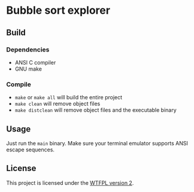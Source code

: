 # Bubble sort explorer

## Build

### Dependencies

* ANSI C compiler
* GNU make

### Compile

* `make` or `make all` will build the entire project
* `make clean` will remove object files
* `make distclean` will remove object files and the executable binary

## Usage

Just run the `main` binary. Make sure your terminal emulator supports ANSI
escape sequences.

## License

This project is licensed under the
[WTFPL version 2](http://www.wtfpl.net/txt/copying/).
